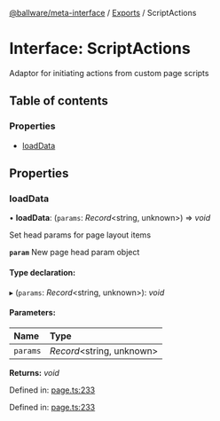 [@ballware/meta-interface](../README.md) / [Exports](../modules.md) / ScriptActions

# Interface: ScriptActions

Adaptor for initiating actions from custom page scripts

## Table of contents

### Properties

- [loadData](scriptactions.md#loaddata)

## Properties

### loadData

• **loadData**: (`params`: *Record*<string, unknown\>) => *void*

Set head params for page layout items

**`param`** New page head param object

#### Type declaration:

▸ (`params`: *Record*<string, unknown\>): *void*

#### Parameters:

Name | Type |
:------ | :------ |
`params` | *Record*<string, unknown\> |

**Returns:** *void*

Defined in: [page.ts:233](https://github.com/ballware/ballware-client/blob/5f55ce4/packages/meta-interface/src/page.ts#L233)

Defined in: [page.ts:233](https://github.com/ballware/ballware-client/blob/5f55ce4/packages/meta-interface/src/page.ts#L233)
